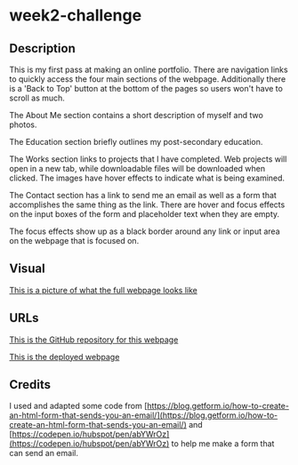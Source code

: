 # week2-challenge

## Description
This is my first pass at making an online portfolio. There are navigation links to quickly access the four main sections of the webpage. Additionally there is a 'Back to Top' button at the bottom of the pages so users won't have to scroll as much.

The About Me section contains a short description of myself and two photos. 

The Education section briefly outlines my post-secondary education. 

The Works section links to projects that I have completed. Web projects will open in a new tab, while downloadable files will be downloaded when clicked. The images have hover effects to indicate what is being examined.

The Contact section has a link to send me an email as well as a form that accomplishes the same thing as the link. There are hover and focus effects on the input boxes of the form and placeholder text when they are empty.

The focus effects show up as a black border around any link or input area on the webpage that is focused on.

## Visual

[This is a picture of what the full webpage looks like](/assets/images/webpage.jpeg)

## URLs

[This is the GitHub repository for this webpage](https://github.com/Shippo704/week2-challenge)

[This is the deployed webpage](https://shippo704.github.io/week2-challenge/)

## Credits
I used and adapted some code from [https://blog.getform.io/how-to-create-an-html-form-that-sends-you-an-email/](https://blog.getform.io/how-to-create-an-html-form-that-sends-you-an-email/) and [https://codepen.io/hubspot/pen/abYWrOz](https://codepen.io/hubspot/pen/abYWrOz) to help me make a form that can send an email.